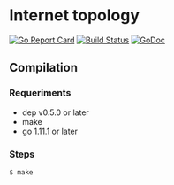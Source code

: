 # Internet topology

[![Go Report
Card](https://goreportcard.com/badge/github.com/lucasdc6/internet-topology)](https://goreportcard.com/report/github.com/lucasdc6/internet-topology)
[![Build
Status](https://travis-ci.org/lucasdc6/internet-topology.svg?branch=master)](https://travis-ci.org/lucasdc6/internet-topology)
[![GoDoc](https://godoc.org/github.com/lucasdc6/internet-topology?status.svg)](https://godoc.org/github.com/lucasdc6/internet-topology)


## Compilation

### Requeriments

- dep v0.5.0 or later
- make
- go 1.11.1 or later

### Steps

```bash
$ make
```